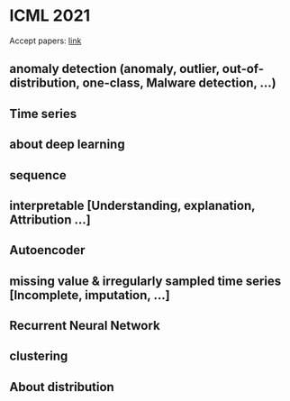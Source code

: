 # ICML 2021

Accept papers: [link](https://icml.cc/Conferences/2021/AcceptedPapersInitial)

## anomaly detection (anomaly, outlier, out-of-distribution, one-class, Malware detection, …)


## Time series


## about deep learning


## sequence


## interpretable [Understanding, explanation, Attribution …]

## Autoencoder

## missing value & irregularly sampled time series [Incomplete, imputation, …]


## Recurrent Neural Network



## clustering



## About distribution
